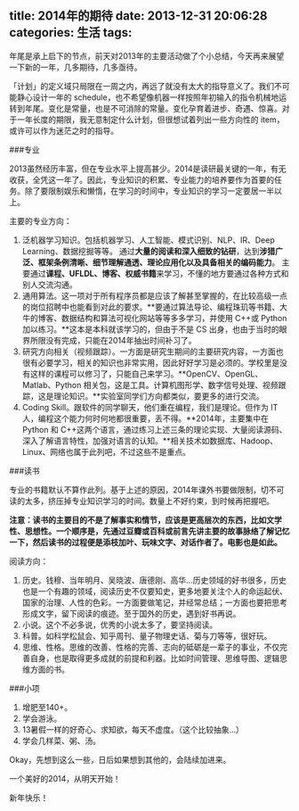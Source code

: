 title: 2014年的期待
date: 2013-12-31 20:06:28
categories: 生活
tags:
---
年尾是承上启下的节点，前天对2013年的主要活动做了个小总结，今天再来展望一下新的一年，几多期待，几多亟待。

「计划」的定义域只局限在一周之内，再远了就没有太大的指导意义了。我们不可能静心设计一年的 schedule，也不希望像机器一样按照年初输入的指令机械地运转到年尾。变化是常量，也是不可消除的常量。变化孕育着进步、奇遇、惊喜。对于一年长度的期限，我无意制定什么计划，但很想试着列出一些方向性的 item，或许可以作为迷茫之时的指导。

###专业

2013虽然经历丰富，但在专业水平上提高甚少。2014是读研最关键的一年，有无收获，全凭这一年了。因此，专业知识的积累、专业能力的培养要作为首要的任务。除了要限制娱乐和懒惰，在学习的时间中，专业知识的学习一定要居一半以上。

<!--more-->

主要的专业方向：

1. 泛机器学习知识。包括机器学习、人工智能、模式识别、NLP、IR、Deep Learning、数据挖掘等等。 通过**大量的阅读和深入细致的钻研**，达到**涉猎广泛、框架条例清晰、细节理解通透、理论应用化以及具备相关的编码能力**。 主要通过**课程、UFLDL、博客、权威书籍**来学习，不懂的地方要通过各种方式和别人交流沟通。
2. 通用算法。这一项对于所有程序员都是应该了解甚至掌握的，在比较高级一点的岗位招聘中也能看到对此的要求。**要通过算法导论、编程珠玑等书籍、大牛的博客、数据结构和算法可视化网站等等多多学习，并使用 C++或 Python 加以练习。**这本是本科就该学习的，但由于不是 CS 出身，也由于当时的眼界所限没有完成，只能在2014年抽出时间补习了。
3. 研究方向相关（视频跟踪）。一方面是研究生期间的主要研究内容，一方面也很有必要学习，相关的知识也非常实用，因此好好学习是必须的。学校里是没有这样的课程可以修习了，只能自己来学习。**OpenCV、OpenGL、Matlab、Python 相关包，这是工具。计算机图形学、数字信号处理、视频跟踪，这是理论知识。**实验室同学们方向都类似，要更多的进行交流。
4. Coding Skill。跟软件的同学聊天，他们重在编程，我们是理论。但作为 IT 人，编程这个能力何时何地都很重要，丢不得。**2014年，主要集中在 Python 和 C++这两个语言，通过练习上述三条的理论实现、大量阅读源码、深入了解语言特性，加强对语言的认知。**相关技术如数据库、Hadoop、Linux、网络也属于此列吧，不过这些不是重点。

###读书

专业的书籍默认不算作此列。基于上述的原因，2014年课外书要做限制，切不可读的太多，挤压掉专业知识学习的时间。数量上不好约束，到时候再把握吧。

**注意：读书的主要目的不是了解事实和情节，应该是更高层次的东西，比如文学性、思想性。一个顺序是，先通过豆瓣或百科或前言先讲主要的故事脉络了解记忆一下，然后读书的过程便是添枝加叶、玩味文字、对话作者了。电影也是如此。**

阅读方向：

1. 历史。钱穆、当年明月、吴晓波、唐德刚、高华...历史领域的好书很多，历史也是一个有趣的领域，阅读历史不仅要知史，更多地要关注个人的命运起伏、国家的治理、人性的色彩。一方面要做笔记，并经常总结；一方面也要把思考形成文字，留下阅读的痕迹。至于国外的历史，遇到好书再说。
2. 小说。这个不必多说，优秀的小说太多了，要坚持阅读。
3. 科普。如科学松鼠会、知乎周刊、量子物理史话、菊与刀等等，很好玩。
4. 思维、性格。思维的改善、性格的完善、志向的砥砺是一辈子的事业，不仅完善自身，也是取得更多成就的前提和利器。比如时间管理、思维导图、逻辑思维方面的书。

###小项

1. 增肥至140+。
2. 学会游泳。
3. 13暑假一样的好奇心、求知欲，每天不虚度。（这个比较抽象...）
4. 学会几样菜、粥、汤。

Okay，先想到这么一些，日后如果想到其他的，会陆续加进来。

一个美好的2014，从明天开始！

新年快乐！


